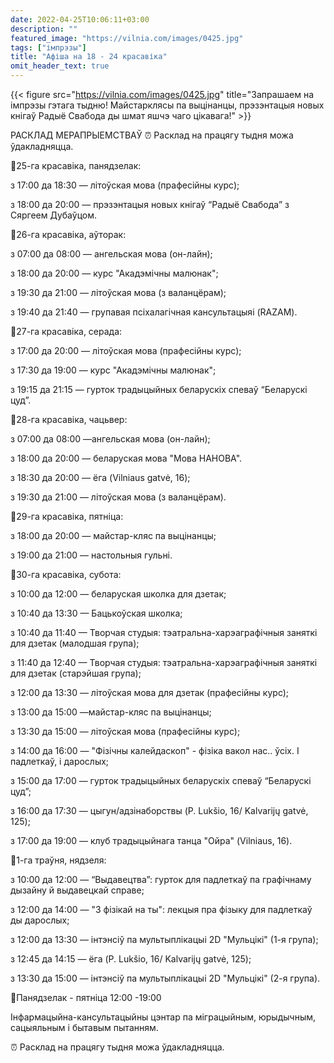 ```yaml
---
date: 2022-04-25T10:06:11+03:00
description: ""
featured_image: "https://vilnia.com/images/0425.jpg"
tags: ["імпрэзы"]
title: "Афіша на 18 - 24 красавіка"
omit_header_text: true
---
```

{{< figure src="https://vilnia.com/images/0425.jpg" title="Запрашаем на імпрэзы гэтага тыдню! Майстарклясы па выцінанцы, прэзэнтацыя новых кнігаў Радыё Свабода ды шмат яшчэ чаго цікавага!" >}}

РАСКЛАД МЕРАПРЫЕМСТВАЎ
⏰ Расклад на працягу тыдня можа ўдакладняцца.


📌25-га красавіка, панядзелак:

з 17:00 да 18:30 — літоўская мова (прафесійны курс);

з 18:00 да 20:00 — прэзэнтацыя новых кнігаў “Радыё Свабода” з Сяргеем Дубаўцом.

📌26-га красавіка, аўторак:

з 07:00 да 08:00 — ангельская мова (он-лайн);

з 18:00 да 20:00 — курс "Акадэмічны малюнак";

з 19:30 да 21:00 — літоўская мова (з валанцёрам);

з 19:40 да 21:40 — групавая псіхалагічная кансультацыяі (RAZAM).

📌27-га красавіка, серада:

з 17:00 да 20:00 — літоўская мова (прафесійны курс);

з 17:30 да 19:00 — курс "Акадэмічны малюнак";

з 19:15 да 21:15 — гурток традыцыйных беларускіх спеваў “Беларускі цуд”.

📌28-га красавіка, чацьвер:

з 07:00 да 08:00 —ангельская мова (он-лайн);

з 18:00 да 20:00 — беларуская мова "Мова НАНОВА".

з 18:30 да 20:00 — ёга (Vilniaus gatvė, 16);

з 19:30 да 21:00 — літоўская мова (з валанцёрам).

📌29-га красавіка, пятніца:

з 18:00 да 20:00 — майстар-кляс па выцінанцы;

з 19:00 да 21:00 — настольныя гульні.

📌30-га красавіка, субота: 

з 10:00 да 12:00 — беларуская школка для дзетак;

з 10:40 да 13:30 — Бацькоўская школка;

з 10:40 да 11:40 — Творчая студыя: тэатральна-харэаграфічныя заняткі для дзетак (малодшая група);

з 11:40 да 12:40 — Творчая студыя: тэатральна-харэаграфічныя заняткі для дзетак (старэйшая група);

з 12:00 да 13:30 — літоўская мова для дзетак (прафесійны курс);

з 13:00 да 15:00 —майстар-кляс па выцінанцы;

з 13:30 да 15:00 — літоўская мова (прафесійны курс);

з 14:00 да 16:00 — "Фізічны калейдаскоп" - фізіка вакол нас.. ўсіх. І падлеткаў, і дарослых;

з 15:00 да 17:00 — гурток традыцыйных беларускіх спеваў “Беларускі цуд”;

з 16:00 да 17:30 — цыгун/адзінаборствы (P. Lukšio, 16/ Kalvarijų gatvė, 125);

з 17:00 да 19:00 — клуб традыцыйнага танца "Ойра" (Vilniaus, 16).

📌1-га траўня, нядзеля:

з 10:00 да 12:00 — “Выдавецтва”: гурток для падлеткаў па графічнаму дызайну й выдавецкай справе;

з 12:00 да 14:00 — "З фізікай на ты": лекцыя пра фізыку для падлеткаў ды дарослых;

з 12:00 да 13:30 — інтэнсіў па мультыплікацыі 2D "Мульцікі" (1-я група);

з 12:45 да 14:15 — ёга (P. Lukšio, 16/ Kalvarijų gatvė, 125);

з 13:30 да 15:00 — інтэнсіў па мультыплікацыі 2D "Мульцікі" (2-я група).

📍Панядзелак - пятніца 12:00 -19:00

Інфармацыйна-кансультацыйны цэнтар па міграцыйным, юрыдычным, сацыяльным і бытавым пытанням.

⏰ Расклад на працягу тыдня можа ўдакладняцца.

